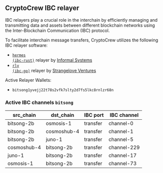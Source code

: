 ## CryptoCrew IBC relayer
IBC relayers play a crucial role in the interchain by efficiently managing and transmitting data and assets between different blockchain networks using the Inter-Blockchain Communication (IBC) protocol.

To facilitate interchain message transfers, CryptoCrew utilizes the following IBC relayer software: 
- <a href="https://github.com/informalsystems/hermes"><code>hermes (ibc-rust)</code></a> relayer by [Informal Systems](https://github.com/informalsystems)
- <a href="https://github.com/cosmos/relayer"><code>rly (ibc-go)</code></a> relayer by [Strangelove Ventures](https://github.com/strangelove-ventures)

Active Relayer Wallets:

- `bitsong1yvejj22t78s2vfk7slty2d7fs5lkc8rnlzr68n`

### Active IBC channels `bitsong`
| src_chain | dst_chain | IBC port | IBC channel |
| --------------- | --------------- | ------------ | -------------- |
| bitsong-2b | osmosis-1 | transfer | channel-0 |
| bitsong-2b | cosmoshub-4 | transfer | channel-1 |
| bitsong-2b | juno-1 | transfer | channel-5 |
| cosmoshub-4 | bitsong-2b | transfer | channel-229 |
| juno-1 | bitsong-2b | transfer | channel-17 |
| osmosis-1 | bitsong-2b | transfer | channel-73 |